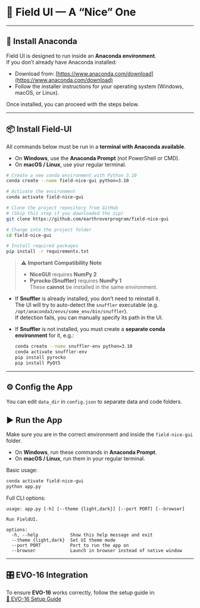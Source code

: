 # 🌱 Field UI — A “Nice” One

---

## 🐍 Install Anaconda

Field UI is designed to run inside an **Anaconda environment**.  
If you don’t already have Anaconda installed:

- Download from: [https://www.anaconda.com/download](https://www.anaconda.com/download)  
- Follow the installer instructions for your operating system (Windows, macOS, or Linux).  

Once installed, you can proceed with the steps below.

---

## 📦 Install Field-UI

All commands below must be run in a **terminal with Anaconda available**.  
- On **Windows**, use the **Anaconda Prompt** (not PowerShell or CMD).  
- On **macOS / Linux**, use your regular terminal.

```bash
# Create a new conda environment with Python 3.10
conda create --name field-nice-gui python=3.10

# Activate the environment
conda activate field-nice-gui

# Clone the project repository from GitHub
# (Skip this step if you downloaded the zip)
git clone https://github.com/earthroverprogram/field-nice-gui

# Change into the project folder
cd field-nice-gui

# Install required packages
pip install -r requirements.txt
```

> ⚠️ **Important Compatibility Note**  
> - **NiceGUI** requires **NumPy 2**  
> - **Pyrocko (Snuffler)** requires **NumPy 1**  
> These **cannot** be installed in the same environment.

- If **Snuffler** is already installed, you don’t need to reinstall it.  
  The UI will try to auto-detect the `snuffler` executable (e.g. `/opt/anaconda3/envs/some_env/bin/snuffler`).  
  If detection fails, you can manually specify its path in the UI.

- If **Snuffler** is not installed, you must create a **separate conda environment** for it, e.g.:

  ```bash
  conda create --name snuffler-env python=3.10
  conda activate snuffler-env
  pip install pyrocko
  pip install PyQt5
  ```

---

## ⚙️ Config the App
You can edit `data_dir` in `config.json` to separate data and code folders.

## ▶️ Run the App

Make sure you are in the correct environment and inside the `field-nice-gui` folder.  
- On **Windows**, run these commands in **Anaconda Prompt**.  
- On **macOS / Linux**, run them in your regular terminal.

Basic usage:

```bash
conda activate field-nice-gui
python app.py
```

Full CLI options:

```
usage: app.py [-h] [--theme {light,dark}] [--port PORT] [--browser]

Run FieldUI.

options:
  -h, --help            Show this help message and exit
  --theme {light,dark}  Set UI theme mode
  --port PORT           Port to run the app on
  --browser             Launch in browser instead of native window
```

---

## 🎛️ EVO-16 Integration

To ensure **EVO-16** works correctly, follow the setup guide in:  
[📘 EVO-16 Setup Guide](README_EVO16.md)
